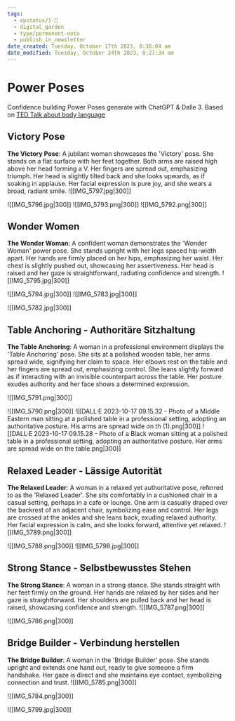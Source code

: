 ```yaml
---
tags:
  - epstatus/1-🌱
  - digital_garden
  - type/permanent-note
  - publish_in_newsletter
date_created: Tuesday, October 17th 2023, 8:38:04 am
date_modified: Tuesday, October 24th 2023, 8:27:34 am
---
```

# Power Poses

Confidence building Power Poses generate with ChatGPT & Dalle 3.
Based on [TED Talk about body language](https://www.ted.com/talks/amy_cuddy_your_body_language_may_shape_who_you_are?language=en)

## Victory Pose
**The Victory Pose**: A jubilant woman showcases the 'Victory' pose. She stands on a flat surface with her feet together. Both arms are raised high above her head forming a V. Her fingers are spread out, emphasizing triumph. Her head is slightly tilted back and she looks upwards, as if soaking in applause. Her facial expression is pure joy, and she wears a broad, radiant smile.
![[IMG_5797.jpg|300]]

![[IMG_5796.jpg|300]]
![[IMG_5793.png|300]]
![[IMG_5792.png|300]]

## Wonder Women
**The Wonder Woman**: A confident woman demonstrates the 'Wonder Woman' power pose. She stands upright with her legs spaced hip-width apart. Her hands are firmly placed on her hips, emphasizing her waist. Her chest is slightly pushed out, showcasing her assertiveness. Her head is raised and her gaze is straightforward, radiating confidence and strength.
![[IMG_5795.jpg|300]]

![[IMG_5794.jpg|300]]
![[IMG_5783.jpg|300]]

![[IMG_5782.jpg|300]]

## Table Anchoring  - Authoritäre Sitzhaltung
**The Table Anchoring**: A woman in a professional environment displays the 'Table Anchoring' pose. She sits at a polished wooden table, her arms spread wide, signifying her claim to space. Her elbows rest on the table and her fingers are spread out, emphasizing control. She leans slightly forward as if interacting with an invisible counterpart across the table. Her posture exudes authority and her face shows a determined expression.

![[IMG_5791.png|300]]

![[IMG_5790.png|300]]
![[DALL·E 2023-10-17 09.15.32 - Photo of a Middle Eastern man sitting at a polished table in a professional setting, adopting an authoritative posture. His arms are spread wide on th (1).png|300]]
![[DALL·E 2023-10-17 09.15.28 - Photo of a Black woman sitting at a polished table in a professional setting, adopting an authoritative posture. Her arms are spread wide on the table.png|300]]

## Relaxed Leader - Lässige Autorität
**The Relaxed Leader**: A woman in a relaxed yet authoritative pose, referred to as the 'Relaxed Leader'. She sits comfortably in a cushioned chair in a casual setting, perhaps in a cafe or lounge. One arm is casually draped over the backrest of an adjacent chair, symbolizing ease and control. Her legs are crossed at the ankles and she leans back, exuding relaxed authority. Her facial expression is calm, and she looks forward, attentive yet relaxed.
![[IMG_5789.png|300]]

![[IMG_5788.png|300]]
![[IMG_5798.jpg|300]]

## Strong Stance - Selbstbewusstes Stehen
**The Strong Stance**: A woman in a strong stance. She stands straight with her feet firmly on the ground. Her hands are relaxed by her sides and her gaze is straightforward. Her shoulders are pulled back and her head is raised, showcasing confidence and strength.
![[IMG_5787.png|300]]

![[IMG_5786.png|300]]

## Bridge Builder - Verbindung herstellen
**The Bridge Builder**: A woman in the 'Bridge Builder' pose. She stands upright and extends one hand out, ready to give someone a firm handshake. Her gaze is direct and she maintains eye contact, symbolizing connection and trust.
![[IMG_5785.png|300]]

![[IMG_5784.png|300]]

![[IMG_5799.jpg|300]]